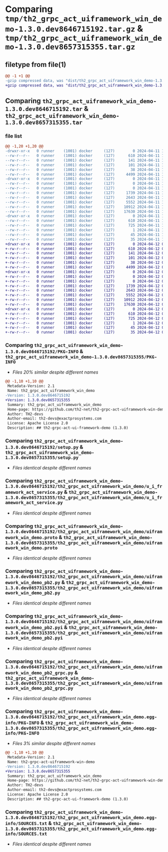 # Comparing `tmp/th2_grpc_act_uiframework_win_demo-1.3.0.dev8646715192.tar.gz` & `tmp/th2_grpc_act_uiframework_win_demo-1.3.0.dev8657315355.tar.gz`

## filetype from file(1)

```diff
@@ -1 +1 @@
-gzip compressed data, was "dist/th2_grpc_act_uiframework_win_demo-1.3.0.dev8646715192.tar", last modified: Thu Apr 11 12:33:14 2024, max compression
+gzip compressed data, was "dist/th2_grpc_act_uiframework_win_demo-1.3.0.dev8657315355.tar", last modified: Fri Apr 12 05:15:55 2024, max compression
```

## Comparing `th2_grpc_act_uiframework_win_demo-1.3.0.dev8646715192.tar` & `th2_grpc_act_uiframework_win_demo-1.3.0.dev8657315355.tar`

### file list

```diff
@@ -1,20 +1,20 @@
-drwxr-xr-x   0 runner    (1001) docker     (127)        0 2024-04-11 12:33:14.000000 th2_grpc_act_uiframework_win_demo-1.3.0.dev8646715192/
--rw-r--r--   0 runner    (1001) docker     (127)      610 2024-04-11 12:33:14.000000 th2_grpc_act_uiframework_win_demo-1.3.0.dev8646715192/PKG-INFO
--rw-r--r--   0 runner    (1001) docker     (127)      141 2024-04-11 12:31:56.000000 th2_grpc_act_uiframework_win_demo-1.3.0.dev8646715192/README.md
--rw-r--r--   0 runner    (1001) docker     (127)      101 2024-04-11 12:31:57.000000 th2_grpc_act_uiframework_win_demo-1.3.0.dev8646715192/package_info.json
--rw-r--r--   0 runner    (1001) docker     (127)       38 2024-04-11 12:33:14.000000 th2_grpc_act_uiframework_win_demo-1.3.0.dev8646715192/setup.cfg
--rw-r--r--   0 runner    (1001) docker     (127)     4499 2024-04-11 12:31:56.000000 th2_grpc_act_uiframework_win_demo-1.3.0.dev8646715192/setup.py
-drwxr-xr-x   0 runner    (1001) docker     (127)        0 2024-04-11 12:33:14.000000 th2_grpc_act_uiframework_win_demo-1.3.0.dev8646715192/th2_grpc_act_uiframework_win_demo/
--rw-r--r--   0 runner    (1001) docker     (127)        0 2024-04-11 12:33:14.000000 th2_grpc_act_uiframework_win_demo-1.3.0.dev8646715192/th2_grpc_act_uiframework_win_demo/__init__.py
--rw-r--r--   0 runner    (1001) docker     (127)        0 2024-04-11 12:33:14.000000 th2_grpc_act_uiframework_win_demo-1.3.0.dev8646715192/th2_grpc_act_uiframework_win_demo/py.typed
--rw-r--r--   0 runner    (1001) docker     (127)     1739 2024-04-11 12:32:52.000000 th2_grpc_act_uiframework_win_demo-1.3.0.dev8646715192/th2_grpc_act_uiframework_win_demo/u_i_framework_act_service.py
--rw-r--r--   0 runner    (1001) docker     (127)     2643 2024-04-11 12:31:56.000000 th2_grpc_act_uiframework_win_demo-1.3.0.dev8646715192/th2_grpc_act_uiframework_win_demo/uiframework_win_demo.proto
--rw-r--r--   0 runner    (1001) docker     (127)     5552 2024-04-11 12:33:14.000000 th2_grpc_act_uiframework_win_demo-1.3.0.dev8646715192/th2_grpc_act_uiframework_win_demo/uiframework_win_demo_pb2.py
--rw-r--r--   0 runner    (1001) docker     (127)    10912 2024-04-11 12:33:14.000000 th2_grpc_act_uiframework_win_demo-1.3.0.dev8646715192/th2_grpc_act_uiframework_win_demo/uiframework_win_demo_pb2.pyi
--rw-r--r--   0 runner    (1001) docker     (127)    17630 2024-04-11 12:33:14.000000 th2_grpc_act_uiframework_win_demo-1.3.0.dev8646715192/th2_grpc_act_uiframework_win_demo/uiframework_win_demo_pb2_grpc.py
-drwxr-xr-x   0 runner    (1001) docker     (127)        0 2024-04-11 12:33:14.000000 th2_grpc_act_uiframework_win_demo-1.3.0.dev8646715192/th2_grpc_act_uiframework_win_demo.egg-info/
--rw-r--r--   0 runner    (1001) docker     (127)      610 2024-04-11 12:33:14.000000 th2_grpc_act_uiframework_win_demo-1.3.0.dev8646715192/th2_grpc_act_uiframework_win_demo.egg-info/PKG-INFO
--rw-r--r--   0 runner    (1001) docker     (127)      725 2024-04-11 12:33:14.000000 th2_grpc_act_uiframework_win_demo-1.3.0.dev8646715192/th2_grpc_act_uiframework_win_demo.egg-info/SOURCES.txt
--rw-r--r--   0 runner    (1001) docker     (127)        1 2024-04-11 12:33:14.000000 th2_grpc_act_uiframework_win_demo-1.3.0.dev8646715192/th2_grpc_act_uiframework_win_demo.egg-info/dependency_links.txt
--rw-r--r--   0 runner    (1001) docker     (127)       45 2024-04-11 12:33:14.000000 th2_grpc_act_uiframework_win_demo-1.3.0.dev8646715192/th2_grpc_act_uiframework_win_demo.egg-info/requires.txt
--rw-r--r--   0 runner    (1001) docker     (127)       35 2024-04-11 12:33:14.000000 th2_grpc_act_uiframework_win_demo-1.3.0.dev8646715192/th2_grpc_act_uiframework_win_demo.egg-info/top_level.txt
+drwxr-xr-x   0 runner    (1001) docker     (127)        0 2024-04-12 05:15:55.000000 th2_grpc_act_uiframework_win_demo-1.3.0.dev8657315355/
+-rw-r--r--   0 runner    (1001) docker     (127)      610 2024-04-12 05:15:55.000000 th2_grpc_act_uiframework_win_demo-1.3.0.dev8657315355/PKG-INFO
+-rw-r--r--   0 runner    (1001) docker     (127)      141 2024-04-12 05:14:29.000000 th2_grpc_act_uiframework_win_demo-1.3.0.dev8657315355/README.md
+-rw-r--r--   0 runner    (1001) docker     (127)      101 2024-04-12 05:14:29.000000 th2_grpc_act_uiframework_win_demo-1.3.0.dev8657315355/package_info.json
+-rw-r--r--   0 runner    (1001) docker     (127)       38 2024-04-12 05:15:55.000000 th2_grpc_act_uiframework_win_demo-1.3.0.dev8657315355/setup.cfg
+-rw-r--r--   0 runner    (1001) docker     (127)     4499 2024-04-12 05:14:29.000000 th2_grpc_act_uiframework_win_demo-1.3.0.dev8657315355/setup.py
+drwxr-xr-x   0 runner    (1001) docker     (127)        0 2024-04-12 05:15:55.000000 th2_grpc_act_uiframework_win_demo-1.3.0.dev8657315355/th2_grpc_act_uiframework_win_demo/
+-rw-r--r--   0 runner    (1001) docker     (127)        0 2024-04-12 05:15:54.000000 th2_grpc_act_uiframework_win_demo-1.3.0.dev8657315355/th2_grpc_act_uiframework_win_demo/__init__.py
+-rw-r--r--   0 runner    (1001) docker     (127)        0 2024-04-12 05:15:54.000000 th2_grpc_act_uiframework_win_demo-1.3.0.dev8657315355/th2_grpc_act_uiframework_win_demo/py.typed
+-rw-r--r--   0 runner    (1001) docker     (127)     1739 2024-04-12 05:15:30.000000 th2_grpc_act_uiframework_win_demo-1.3.0.dev8657315355/th2_grpc_act_uiframework_win_demo/u_i_framework_act_service.py
+-rw-r--r--   0 runner    (1001) docker     (127)     2643 2024-04-12 05:14:29.000000 th2_grpc_act_uiframework_win_demo-1.3.0.dev8657315355/th2_grpc_act_uiframework_win_demo/uiframework_win_demo.proto
+-rw-r--r--   0 runner    (1001) docker     (127)     5552 2024-04-12 05:15:54.000000 th2_grpc_act_uiframework_win_demo-1.3.0.dev8657315355/th2_grpc_act_uiframework_win_demo/uiframework_win_demo_pb2.py
+-rw-r--r--   0 runner    (1001) docker     (127)    10912 2024-04-12 05:15:54.000000 th2_grpc_act_uiframework_win_demo-1.3.0.dev8657315355/th2_grpc_act_uiframework_win_demo/uiframework_win_demo_pb2.pyi
+-rw-r--r--   0 runner    (1001) docker     (127)    17630 2024-04-12 05:15:54.000000 th2_grpc_act_uiframework_win_demo-1.3.0.dev8657315355/th2_grpc_act_uiframework_win_demo/uiframework_win_demo_pb2_grpc.py
+drwxr-xr-x   0 runner    (1001) docker     (127)        0 2024-04-12 05:15:55.000000 th2_grpc_act_uiframework_win_demo-1.3.0.dev8657315355/th2_grpc_act_uiframework_win_demo.egg-info/
+-rw-r--r--   0 runner    (1001) docker     (127)      610 2024-04-12 05:15:54.000000 th2_grpc_act_uiframework_win_demo-1.3.0.dev8657315355/th2_grpc_act_uiframework_win_demo.egg-info/PKG-INFO
+-rw-r--r--   0 runner    (1001) docker     (127)      725 2024-04-12 05:15:55.000000 th2_grpc_act_uiframework_win_demo-1.3.0.dev8657315355/th2_grpc_act_uiframework_win_demo.egg-info/SOURCES.txt
+-rw-r--r--   0 runner    (1001) docker     (127)        1 2024-04-12 05:15:54.000000 th2_grpc_act_uiframework_win_demo-1.3.0.dev8657315355/th2_grpc_act_uiframework_win_demo.egg-info/dependency_links.txt
+-rw-r--r--   0 runner    (1001) docker     (127)       45 2024-04-12 05:15:54.000000 th2_grpc_act_uiframework_win_demo-1.3.0.dev8657315355/th2_grpc_act_uiframework_win_demo.egg-info/requires.txt
+-rw-r--r--   0 runner    (1001) docker     (127)       35 2024-04-12 05:15:54.000000 th2_grpc_act_uiframework_win_demo-1.3.0.dev8657315355/th2_grpc_act_uiframework_win_demo.egg-info/top_level.txt
```

### Comparing `th2_grpc_act_uiframework_win_demo-1.3.0.dev8646715192/PKG-INFO` & `th2_grpc_act_uiframework_win_demo-1.3.0.dev8657315355/PKG-INFO`

 * *Files 20% similar despite different names*

```diff
@@ -1,10 +1,10 @@
 Metadata-Version: 2.1
 Name: th2_grpc_act_uiframework_win_demo
-Version: 1.3.0.dev8646715192
+Version: 1.3.0.dev8657315355
 Summary: th2_grpc_act_uiframework_win_demo
 Home-page: https://github.com/th2-net/th2-grpc-act-uiframework-win-demo
 Author: TH2-devs
 Author-email: th2-devs@exactprosystems.com
 License: Apache License 2.0
 Description: ## th2-grpc-act-ui-framework-demo (1.3.0)
```

### Comparing `th2_grpc_act_uiframework_win_demo-1.3.0.dev8646715192/setup.py` & `th2_grpc_act_uiframework_win_demo-1.3.0.dev8657315355/setup.py`

 * *Files identical despite different names*

### Comparing `th2_grpc_act_uiframework_win_demo-1.3.0.dev8646715192/th2_grpc_act_uiframework_win_demo/u_i_framework_act_service.py` & `th2_grpc_act_uiframework_win_demo-1.3.0.dev8657315355/th2_grpc_act_uiframework_win_demo/u_i_framework_act_service.py`

 * *Files identical despite different names*

### Comparing `th2_grpc_act_uiframework_win_demo-1.3.0.dev8646715192/th2_grpc_act_uiframework_win_demo/uiframework_win_demo.proto` & `th2_grpc_act_uiframework_win_demo-1.3.0.dev8657315355/th2_grpc_act_uiframework_win_demo/uiframework_win_demo.proto`

 * *Files identical despite different names*

### Comparing `th2_grpc_act_uiframework_win_demo-1.3.0.dev8646715192/th2_grpc_act_uiframework_win_demo/uiframework_win_demo_pb2.py` & `th2_grpc_act_uiframework_win_demo-1.3.0.dev8657315355/th2_grpc_act_uiframework_win_demo/uiframework_win_demo_pb2.py`

 * *Files identical despite different names*

### Comparing `th2_grpc_act_uiframework_win_demo-1.3.0.dev8646715192/th2_grpc_act_uiframework_win_demo/uiframework_win_demo_pb2.pyi` & `th2_grpc_act_uiframework_win_demo-1.3.0.dev8657315355/th2_grpc_act_uiframework_win_demo/uiframework_win_demo_pb2.pyi`

 * *Files identical despite different names*

### Comparing `th2_grpc_act_uiframework_win_demo-1.3.0.dev8646715192/th2_grpc_act_uiframework_win_demo/uiframework_win_demo_pb2_grpc.py` & `th2_grpc_act_uiframework_win_demo-1.3.0.dev8657315355/th2_grpc_act_uiframework_win_demo/uiframework_win_demo_pb2_grpc.py`

 * *Files identical despite different names*

### Comparing `th2_grpc_act_uiframework_win_demo-1.3.0.dev8646715192/th2_grpc_act_uiframework_win_demo.egg-info/PKG-INFO` & `th2_grpc_act_uiframework_win_demo-1.3.0.dev8657315355/th2_grpc_act_uiframework_win_demo.egg-info/PKG-INFO`

 * *Files 3% similar despite different names*

```diff
@@ -1,10 +1,10 @@
 Metadata-Version: 2.1
 Name: th2-grpc-act-uiframework-win-demo
-Version: 1.3.0.dev8646715192
+Version: 1.3.0.dev8657315355
 Summary: th2_grpc_act_uiframework_win_demo
 Home-page: https://github.com/th2-net/th2-grpc-act-uiframework-win-demo
 Author: TH2-devs
 Author-email: th2-devs@exactprosystems.com
 License: Apache License 2.0
 Description: ## th2-grpc-act-ui-framework-demo (1.3.0)
```

### Comparing `th2_grpc_act_uiframework_win_demo-1.3.0.dev8646715192/th2_grpc_act_uiframework_win_demo.egg-info/SOURCES.txt` & `th2_grpc_act_uiframework_win_demo-1.3.0.dev8657315355/th2_grpc_act_uiframework_win_demo.egg-info/SOURCES.txt`

 * *Files identical despite different names*

